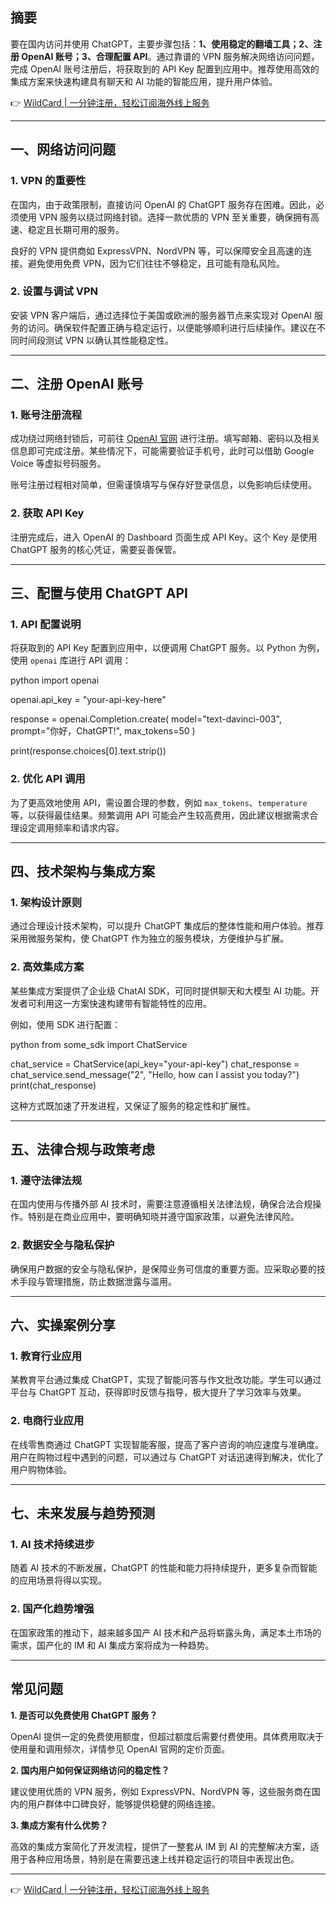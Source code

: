 ## 摘要

要在国内访问并使用 ChatGPT，主要步骤包括：**1、使用稳定的翻墙工具；2、注册 OpenAI 账号；3、合理配置 API**。通过靠谱的 VPN 服务解决网络访问问题，完成 OpenAI 账号注册后，将获取到的 API Key 配置到应用中。推荐使用高效的集成方案来快速构建具有聊天和 AI 功能的智能应用，提升用户体验。

👉 [WildCard | 一分钟注册，轻松订阅海外线上服务](https://bit.ly/bewildcard)

---

## 一、网络访问问题

### 1. VPN 的重要性

在国内，由于政策限制，直接访问 OpenAI 的 ChatGPT 服务存在困难。因此，必须使用 VPN 服务以绕过网络封锁。选择一款优质的 VPN 至关重要，确保拥有高速、稳定且长期可用的服务。

良好的 VPN 提供商如 ExpressVPN、NordVPN 等，可以保障安全且高速的连接。避免使用免费 VPN，因为它们往往不够稳定，且可能有隐私风险。

### 2. 设置与调试 VPN

安装 VPN 客户端后，通过选择位于美国或欧洲的服务器节点来实现对 OpenAI 服务的访问。确保软件配置正确与稳定运行，以便能够顺利进行后续操作。建议在不同时间段测试 VPN 以确认其性能稳定性。

---

## 二、注册 OpenAI 账号

### 1. 账号注册流程

成功绕过网络封锁后，可前往 [OpenAI 官网](https://bit.ly/bewildcard) 进行注册。填写邮箱、密码以及相关信息即可完成注册。某些情况下，可能需要验证手机号，此时可以借助 Google Voice 等虚拟号码服务。

账号注册过程相对简单，但需谨慎填写与保存好登录信息，以免影响后续使用。

### 2. 获取 API Key

注册完成后，进入 OpenAI 的 Dashboard 页面生成 API Key。这个 Key 是使用 ChatGPT 服务的核心凭证，需要妥善保管。

---

## 三、配置与使用 ChatGPT API

### 1. API 配置说明

将获取到的 API Key 配置到应用中，以便调用 ChatGPT 服务。以 Python 为例，使用 `openai` 库进行 API 调用：

python
import openai

openai.api_key = "your-api-key-here"

response = openai.Completion.create(
  model="text-davinci-003",
  prompt="你好，ChatGPT!",
  max_tokens=50
)

print(response.choices[0].text.strip())


### 2. 优化 API 调用

为了更高效地使用 API，需设置合理的参数，例如 `max_tokens`、`temperature` 等，以获得最佳结果。频繁调用 API 可能会产生较高费用，因此建议根据需求合理设定调用频率和请求内容。

---

## 四、技术架构与集成方案

### 1. 架构设计原则

通过合理设计技术架构，可以提升 ChatGPT 集成后的整体性能和用户体验。推荐采用微服务架构，使 ChatGPT 作为独立的服务模块，方便维护与扩展。

### 2. 高效集成方案

某些集成方案提供了企业级 ChatAI SDK，可同时提供聊天和大模型 AI 功能。开发者可利用这一方案快速构建带有智能特性的应用。

例如，使用 SDK 进行配置：

python
from some_sdk import ChatService

chat_service = ChatService(api_key="your-api-key")
chat_response = chat_service.send_message("2", "Hello, how can I assist you today?")
print(chat_response)


这种方式既加速了开发进程，又保证了服务的稳定性和扩展性。

---

## 五、法律合规与政策考虑

### 1. 遵守法律法规

在国内使用与传播外部 AI 技术时，需要注意遵循相关法律法规，确保合法合规操作。特别是在商业应用中，要明确知晓并遵守国家政策，以避免法律风险。

### 2. 数据安全与隐私保护

确保用户数据的安全与隐私保护，是保障业务可信度的重要方面。应采取必要的技术手段与管理措施，防止数据泄露与滥用。

---

## 六、实操案例分享

### 1. 教育行业应用

某教育平台通过集成 ChatGPT，实现了智能问答与作文批改功能。学生可以通过平台与 ChatGPT 互动，获得即时反馈与指导，极大提升了学习效率与效果。

### 2. 电商行业应用

在线零售商通过 ChatGPT 实现智能客服，提高了客户咨询的响应速度与准确度。用户在购物过程中遇到的问题，可以通过与 ChatGPT 对话迅速得到解决，优化了用户购物体验。

---

## 七、未来发展与趋势预测

### 1. AI 技术持续进步

随着 AI 技术的不断发展，ChatGPT 的性能和能力将持续提升，更多复杂而智能的应用场景将得以实现。

### 2. 国产化趋势增强

在国家政策的推动下，越来越多国产 AI 技术和产品将崭露头角，满足本土市场的需求，国产化的 IM 和 AI 集成方案将成为一种趋势。

---

## 常见问题

**1. 是否可以免费使用 ChatGPT 服务？**

OpenAI 提供一定的免费使用额度，但超过额度后需要付费使用。具体费用取决于使用量和调用频次，详情参见 OpenAI 官网的定价页面。

**2. 国内用户如何保证网络访问的稳定性？**

建议使用优质的 VPN 服务，例如 ExpressVPN、NordVPN 等，这些服务商在国内的用户群体中口碑良好，能够提供稳健的网络连接。

**3. 集成方案有什么优势？**

高效的集成方案简化了开发流程，提供了一整套从 IM 到 AI 的完整解决方案，适用于各种应用场景，特别是在需要迅速上线并稳定运行的项目中表现出色。

---

👉 [WildCard | 一分钟注册，轻松订阅海外线上服务](https://bit.ly/bewildcard)